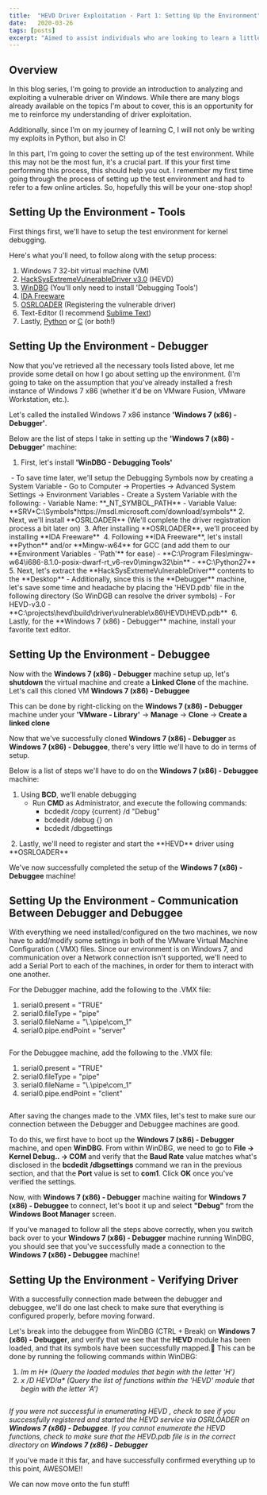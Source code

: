 ```yaml
---
title:  "HEVD Driver Exploitation - Part 1: Setting Up the Environment"
date:   2020-03-26
tags: [posts]
excerpt: "Aimed to assist individuals who are looking to learn a little about kernel exploitation. Welcome to the 1st part of the tutorial series."
---
```

Overview
---
In this blog series, I'm going to provide an introduction to analyzing and exploiting a vulnerable driver on Windows. While there are many blogs already available on the topics I'm about to cover, this is an opportunity for me to reinforce my understanding of driver exploitation. 

Additionally, since I'm on my journey of learning C, I will not only be writing my exploits in Python, but also in C!

In this part, I'm going to cover the setting up of the test environment. While this may not be the most fun, it's a crucial part. If this your first time performing this process, this should help you out. I remember my first time going through the process of setting up the test environment and had to refer to a few online articles. So, hopefully this will be your one-stop shop!

Setting Up the Environment - Tools
---
First things first, we'll have to setup the test environment for kernel debugging. 

Here's what you'll need, to follow along with the setup process:
1. Windows 7 32-bit virtual machine (VM)
2. [HackSysExtremeVulnerableDriver v3.0](https://github.com/hacksysteam/HackSysExtremeVulnerableDriver/releases) (HEVD)
3. [WinDBG](https://developer.microsoft.com/en-us/windows/downloads/windows-10-sdk/) (You'll only need to install 'Debugging Tools')
4. [IDA Freeware](https://samsclass.info/126/proj/idafree50.exe)
5. [OSRLOADER](http://www.osronline.com/article.cfm%5Earticle=157.htm) (Registering the vulnerable driver)
6. Text-Editor (I recommend [Sublime Text](https://www.sublimetext.com/3))
7. Lastly, [Python](https://www.python.org/downloads/) or [C](http://mingw-w64.org/doku.php) (or both!)

Setting Up the Environment - Debugger
---
Now that you've retrieved all the necessary tools listed above, let me provide some detail on how I go about setting up the environment. (I'm going to take on the assumption that you've already installed a fresh instance of Windows 7 x86 (whether it'd be on VMware Fusion, VMware Workstation, etc.).

Let's called the installed Windows 7 x86 instance **'Windows 7 (x86) - Debugger'**.

Below are the list of steps I take in setting up the **'Windows 7 (x86) - Debugger'** machine:
1. First, let's install **'WinDBG - Debugging Tools'**
<img src="{{ site.url }}{{ site.baseurl }}/images/windbg-install.png" alt="">
	- To save time later, we'll setup the Debugging Symbols now by creating a System Variable
		- Go to Computer -> Properties -> Advanced System Settings -> Environment Variables
		- Create a System Variable with the following:
			- Variable Name: **_NT_SYMBOL_PATH**
			- Variable Value: **SRV*C:\Symbols*https://msdl.microsoft.com/download/symbols**
2. Next, we'll install **OSRLOADER** (We'll complete the driver registration process a bit later on)
<img src="{{ site.url }}{{ site.baseurl }}/images/osrloader-install.png" alt="">
3. After installing **OSRLOADER**, we'll proceed by installing **IDA Freeware**

<img src="{{ site.url }}{{ site.baseurl }}/images/ida-install.png" alt="">
4. Following **IDA Freeware**, let's install **Python** and/or **Mingw-w64** for GCC (and add them to our **Environment Variables - 'Path'** for ease)
	- **C:\Program Files\mingw-w64\i686-8.1.0-posix-dwarf-rt_v6-rev0\mingw32\bin**
	- **C:\Python27**
	
<img src="{{ site.url }}{{ site.baseurl }}/images/c_py-install.png" alt="">
5. Next, let's extract the **HackSysExtremeVulnerableDriver** contents to the **Desktop**
	- Additionally, since this is the **Debugger** machine, let's save some time and headache by placing the 'HEVD.pdb' file in the following directory (So WinDGB can resolve the driver symbols)
		- For HEVD-v3.0 - **C:\projects\hevd\build\driver\vulnerable\x86\HEVD\HEVD.pdb**
<img src="{{ site.url }}{{ site.baseurl }}/images/hevd-pdb-path-dbgr.png" alt="">
6. Lastly, for the **Windows 7 (x86) - Debugger** machine, install your favorite text editor.

Setting Up the Environment - Debuggee
---
Now with the **Windows 7 (x86) - Debugger** machine setup up, let's **shutdown** the virtual machine and create a **Linked Clone** of the machine. Let's call this cloned VM **Windows 7 (x86) - Debuggee**

This can be done by right-clicking on the **Windows 7 (x86) - Debugger** machine under your **'VMware - Library'** -> **Manage** -> **Clone** -> **Create a linked clone**
<img src="{{ site.url }}{{ site.baseurl }}/images/vm-linked-clone.png" alt="">

Now that we've successfully cloned **Windows 7 (x86) - Debugger** as **Windows 7 (x86) - Debuggee**, there's very little we'll have to do in terms of setup. 

Below is a list of steps we'll have to do on the **Windows 7 (x86) - Debuggee** machine:
1. Using **BCD**, we'll enable debugging
	- Run **CMD** as Administrator, and execute the following commands:
		- bcdedit /copy {current} /d "Debug"
		- bcdedit /debug {<String output from previous command>} on
		- bcdedit /dbgsettings
<img src="{{ site.url }}{{ site.baseurl }}/images/bcdedit-cmds.png" alt="">
2. Lastly, we'll need to register and start the **HEVD** driver using **OSRLOADER**
<img src="{{ site.url }}{{ site.baseurl }}/images/osrloader-hevd.png" alt="">

We've now successfully completed the setup of the **Windows 7 (x86) - Debuggee** machine!

Setting Up the Environment - Communication Between Debugger and Debuggee
---
With everything we need installed/configured on the two machines, we now have to add/modify some settings in both of the VMware Virtual Machine Configuration (.VMX) files. Since our environment is on Windows 7, and communication over a Network connection isn't supported, we'll need to add a Serial Port to each of the machines, in order for them to interact with one another.

For the Debugger machine, add the following to the .VMX file:
1. serial0.present = "TRUE"
2. serial0.fileType = "pipe"
3. serial0.fileName = "\\.\pipe\com_1"
4. serial0.pipe.endPoint = "server"
<img src="{{ site.url }}{{ site.baseurl }}/images/debugger-vmx.png" alt="">

For the Debuggee machine, add the following to the .VMX file:
1. serial0.present = "TRUE"
2. serial0.fileType = "pipe"
3. serial0.fileName = "\\.\pipe\com_1"
4. serial0.pipe.endPoint = "client"
<img src="{{ site.url }}{{ site.baseurl }}/images/debuggee-vmx.png" alt="">

After saving the changes made to the .VMX files, let's test to make sure our connection between the Debugger and Debuggee machines are good.

To do this, we first have to boot up the **Windows 7 (x86) - Debugger** machine, and open **WinDBG**. From within WinDBG, we need to go to **File -> Kernel Debug.. -> COM** and verify that the **Baud Rate** value matches what's disclosed in the **bcdedit /dbgsettings** command we ran in the previous section, and that the **Port** value is set to **com1**. Click **OK** once you've verified the settings.
<img src="{{ site.url }}{{ site.baseurl }}/images/windbg-com.png" alt="">

Now, with **Windows 7 (x86) - Debugger** machine waiting for **Windows 7 (x86) - Debuggee** to connect, let's boot it up and select **"Debug"** from the **Windows Boot Manager** screen.
<img src="{{ site.url }}{{ site.baseurl }}/images/windows-boot-manager.png" alt="">

If you've managed to follow all the steps above correctly, when you switch back over to your **Windows 7 (x86) - Debugger** machine running WinDBG, you should see that you've successfully made a connection to the **Windows 7 (x86) - Debuggee** machine!
<img src="{{ site.url }}{{ site.baseurl }}/images/windbg-connect-success.png" alt="">

Setting Up the Environment - Verifying Driver
---
With a successfully connection made between the debugger and debuggee, we'll do one last check to make sure that everything is configured properly, before moving forward.

Let's break into the debuggee from WinDBG (CTRL + Break) on **Windows 7 (x86) - Debugger**, and verify that we see that the **HEVD** module has been loaded, and that its symbols have been successfully mapped.
This can be done by running the following commands within WinDBG:
1. _lm m H* (Query the loaded modules that begin with the letter 'H')_
2. _x /D HEVD!a* (Query the list of functions within the 'HEVD' module that begin with the letter 'A')_
<img src="{{ site.url }}{{ site.baseurl }}/images/enum-hevd-windbg.png" alt="">

_If you were not successful in enumerating HEVD , check to see if you successfully registered and started the HEVD service via OSRLOADER on **Windows 7 (x86) - Debuggee**. If you cannot enumerate the HEVD functions, check to make sure that the HEVD.pdb file is in the correct directory on **Windows 7 (x86) - Debugger**_

If you've made it this far, and have successfully confirmed everything up to this point, AWESOME!!

We can now move onto the fun stuff!
<img src="{{ site.url }}{{ site.baseurl }}/images/showtime.png" alt="">